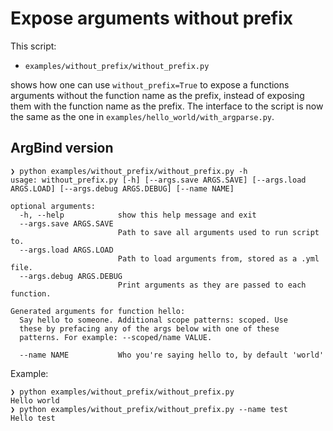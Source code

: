 # Expose arguments without prefix

This script:

- `examples/without_prefix/without_prefix.py`

shows how one can use `without_prefix=True` to expose a functions arguments
without the function name as the prefix, instead of exposing them with the
function name as the prefix. The interface to the script is now the same
as the one in `examples/hello_world/with_argparse.py`.

## ArgBind version

```
❯ python examples/without_prefix/without_prefix.py -h
usage: without_prefix.py [-h] [--args.save ARGS.SAVE] [--args.load ARGS.LOAD] [--args.debug ARGS.DEBUG] [--name NAME]

optional arguments:
  -h, --help            show this help message and exit
  --args.save ARGS.SAVE
                        Path to save all arguments used to run script to.
  --args.load ARGS.LOAD
                        Path to load arguments from, stored as a .yml file.
  --args.debug ARGS.DEBUG
                        Print arguments as they are passed to each function.

Generated arguments for function hello:
  Say hello to someone. Additional scope patterns: scoped. Use
  these by prefacing any of the args below with one of these
  patterns. For example: --scoped/name VALUE.

  --name NAME           Who you're saying hello to, by default 'world'
```

Example:

```
❯ python examples/without_prefix/without_prefix.py
Hello world
❯ python examples/without_prefix/without_prefix.py --name test
Hello test
```
